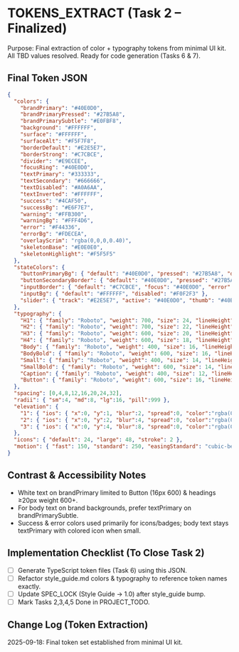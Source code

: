 # TOKENS_EXTRACT (Task 2 – Finalized)
Purpose: Final extraction of color + typography tokens from minimal UI kit. All TBD values resolved. Ready for code generation (Tasks 6 & 7).

## Final Token JSON
```json
{
  "colors": {
    "brandPrimary": "#40E0D0",
    "brandPrimaryPressed": "#27B5A8",
    "brandPrimarySubtle": "#E0FBF8",
    "background": "#FFFFFF",
    "surface": "#FFFFFF",
    "surfaceAlt": "#F5F7F8",
    "borderDefault": "#E2E5E7",
    "borderStrong": "#C7CBCE",
    "divider": "#E9ECEE",
    "focusRing": "#40E0D0",
    "textPrimary": "#333333",
    "textSecondary": "#666666",
    "textDisabled": "#A0A6AA",
    "textInverted": "#FFFFFF",
    "success": "#4CAF50",
    "successBg": "#E6F7E7",
    "warning": "#FFB300",
    "warningBg": "#FFF4D6",
    "error": "#F44336",
    "errorBg": "#FDECEA",
    "overlayScrim": "rgba(0,0,0,0.40)",
    "skeletonBase": "#E0E0E0",
    "skeletonHighlight": "#F5F5F5"
  },
  "stateColors": {
    "buttonPrimaryBg": { "default": "#40E0D0", "pressed": "#27B5A8", "disabled": "#A0EDE4" },
    "buttonSecondaryBorder": { "default": "#40E0D0", "pressed": "#27B5A8", "disabled": "#A0EDE4" },
    "inputBorder": { "default": "#C7CBCE", "focus": "#40E0D0", "error": "#F44336" },
    "inputBg": { "default": "#FFFFFF", "disabled": "#F0F2F3" },
    "slider": { "track": "#E2E5E7", "active": "#40E0D0", "thumb": "#40E0D0" }
  },
  "typography": {
    "H1": { "family": "Roboto", "weight": 700, "size": 24, "lineHeight": 32, "letterSpacing": 0 },
    "H2": { "family": "Roboto", "weight": 700, "size": 22, "lineHeight": 30, "letterSpacing": 0 },
    "H3": { "family": "Roboto", "weight": 600, "size": 20, "lineHeight": 28, "letterSpacing": 0 },
    "H4": { "family": "Roboto", "weight": 600, "size": 18, "lineHeight": 24, "letterSpacing": 0 },
    "Body": { "family": "Roboto", "weight": 400, "size": 16, "lineHeight": 24, "letterSpacing": 0 },
    "BodyBold": { "family": "Roboto", "weight": 600, "size": 16, "lineHeight": 24, "letterSpacing": 0 },
    "Small": { "family": "Roboto", "weight": 400, "size": 14, "lineHeight": 20, "letterSpacing": 0 },
    "SmallBold": { "family": "Roboto", "weight": 600, "size": 14, "lineHeight": 20, "letterSpacing": 0 },
    "Caption": { "family": "Roboto", "weight": 400, "size": 12, "lineHeight": 16, "letterSpacing": 0 },
    "Button": { "family": "Roboto", "weight": 600, "size": 16, "lineHeight": 20, "letterSpacing": 0 }
  },
  "spacing": [0,4,8,12,16,20,24,32],
  "radii": { "sm":4, "md":8, "lg":16, "pill":999 },
  "elevation": {
    "1": { "ios": { "x":0, "y":1, "blur":2, "spread":0, "color":"rgba(0,0,0,0.08)" }, "android":1 },
    "2": { "ios": { "x":0, "y":2, "blur":4, "spread":0, "color":"rgba(0,0,0,0.10)" }, "android":2 },
    "3": { "ios": { "x":0, "y":4, "blur":8, "spread":0, "color":"rgba(0,0,0,0.12)" }, "android":4 }
  },
  "icons": { "default": 24, "large": 48, "stroke": 2 },
  "motion": { "fast": 150, "standard": 250, "easingStandard": "cubic-bezier(0.4,0,0.2,1)" }
}
```

## Contrast & Accessibility Notes
- White text on brandPrimary limited to Button (16px 600) & headings ≥20px weight 600+.
- For body text on brand backgrounds, prefer textPrimary on brandPrimarySubtle.
- Success & error colors used primarily for icons/badges; body text stays textPrimary with colored icon when small.

## Implementation Checklist (To Close Task 2)
- [ ] Generate TypeScript token files (Task 6) using this JSON.
- [ ] Refactor style_guide.md colors & typography to reference token names exactly.
- [ ] Update SPEC_LOCK (Style Guide → 1.0) after style_guide bump.
- [ ] Mark Tasks 2,3,4,5 Done in PROJECT_TODO.

## Change Log (Token Extraction)
2025-09-18: Final token set established from minimal UI kit.
